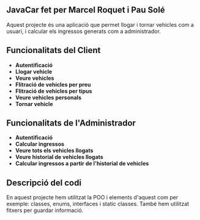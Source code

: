 ## JavaCar fet per Marcel Roquet i Pau Solé

Aquest projecte és una aplicació que permet llogar i tornar vehicles com a usuari, i calcular els ingressos generats com a administrador.

## Funcionalitats del Client
- **Autentificació**
- **Llogar vehicle**
- **Veure vehicles**
- **Flitració de vehicles per preu**
- **Flitració de vehicles per tipus**
- **Veure vehicles personals**
- **Tornar vehicle**

## Funcionalitats de l'Administrador
- **Autentificació**
- **Calcular ingressos**
- **Veure tots els vehicles llogats**
- **Veure historial de vehicles llogats**
- **Calcular ingressos a partir de l'historial de vehicles**

## Descripció del codi
En aquest projecte hem utilitzat la POO i elements d'aquest com per exemple: classes, enums, interfaces i static classes. També hem utilitzat fitxers per guardar informació.
